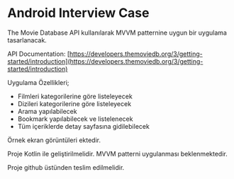 # Android Interview Case

The Movie Database API kullanılarak MVVM patternine uygun bir uygulama tasarlanacak.

API Documentation: [https://developers.themoviedb.org/3/getting-started/introduction](https://developers.themoviedb.org/3/getting-started/introduction)

Uygulama Özellikleri;

- Filmleri kategorilerine göre listeleyecek
- Dizileri kategorilerine göre listeleyecek
- Arama yapılabilecek
- Bookmark yapılabilecek ve listelenecek
- Tüm içeriklerde detay sayfasına gidilebilecek

Örnek ekran görüntüleri ektedir. 

Proje Kotlin ile geliştirilmelidir. MVVM patterni uygulanması beklenmektedir.

Proje github üstünden teslim edilmelidir.

